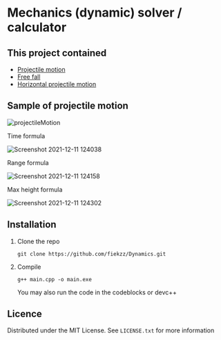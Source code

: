 # Mechanics (dynamic) solver / calculator

## This project contained

* [Projectile motion](https://courses.lumenlearning.com/physics/chapter/3-4-projectile-motion/)
* [Free fall](https://www.physicsclassroom.com/class/1DKin/Lesson-5/Introduction)
* [Horizontal projectile motion](https://www.physicsclassroom.com/class/vectors/Lesson-2/Horizontal-and-Vertical-Components-of-Velocity)

 ## Sample of projectile motion

![projectileMotion](https://user-images.githubusercontent.com/75507209/145663954-23ef78d0-3a25-4a57-9dd5-d15ce436b452.png)

Time formula

![Screenshot 2021-12-11 124038](https://user-images.githubusercontent.com/75507209/145664015-2b392487-2f9a-4782-8890-cb17c45bff37.png)

Range formula

![Screenshot 2021-12-11 124158](https://user-images.githubusercontent.com/75507209/145664038-0b1dfe80-fc00-474b-a0e6-9bc7cbdbeb9c.png)

Max height formula

![Screenshot 2021-12-11 124302](https://user-images.githubusercontent.com/75507209/145664066-67b8902b-f574-4274-8665-bd31ec0fe675.png)

## Installation
1. Clone the repo

   ```
   git clone https://github.com/fiekzz/Dynamics.git
   ```
2. Compile

   ```
   g++ main.cpp -o main.exe
   ```
   You may also run the code in the codeblocks or devc++
   
<!-- LICENSE -->
## Licence

Distributed under the MIT License. See `LICENSE.txt` for more information
